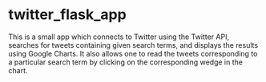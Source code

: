 # twitter_flask_app
This is a small app which connects to Twitter using the Twitter API, searches for tweets containing given search terms, and displays the results using Google Charts.  It also allows one to read the tweets corresponding to a particular search term by clicking on the corresponding wedge in the chart.
